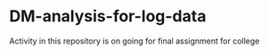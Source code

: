 # DM-analysis-for-log-data
Activity in this repository is on going for final assignment for college 
